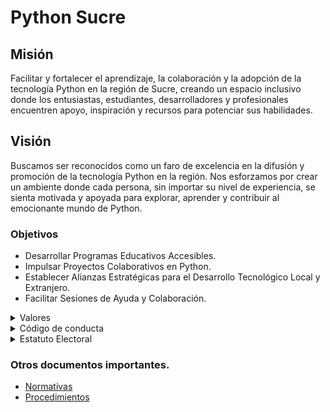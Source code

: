 # Python Sucre

## **Misión**

Facilitar y fortalecer el aprendizaje, la colaboración y la adopción de la tecnología Python en la región de Sucre, creando un espacio inclusivo donde los entusiastas, estudiantes, desarrolladores y profesionales encuentren apoyo, inspiración y recursos para potenciar sus habilidades.

## **Visión**

Buscamos ser reconocidos como un faro de excelencia en la difusión y promoción de la tecnología Python en la región. Nos esforzamos por crear un ambiente donde cada persona, sin importar su nivel de experiencia, se sienta motivada y apoyada para explorar, aprender y contribuir al emocionante mundo de Python.

### **Objetivos**

- Desarrollar Programas Educativos Accesibles.
- Impulsar Proyectos Colaborativos en Python.
- Establecer Alianzas Estratégicas para el Desarrollo Tecnológico Local y Extranjero.
- Facilitar Sesiones de Ayuda y Colaboración.

<details><summary>Valores</summary>

## **Nuestros valores:**

- **Inclusividad y Diversidad:** Promovemos un entorno inclusivo que brinda una cálida bienvenida y valora a todas las personas, sin importar su género, raza, origen étnico, habilidades o nivel de experiencia.
- **Colaboración y Comunidad:** Nos dedicamos a la colaboración activa dentro del ecosistema de código abierto y la comunidad Python. Promovemos una cultura de generosidad al compartir conocimientos y recursos, con el objetivo de enriquecer la experiencia de todos los apasionados e interesados en el lenguaje de programación Python. Estamos comprometidos con la construcción y el fortalecimiento de una comunidad que fomente el aprendizaje mutuo y el apoyo continuo.
- **Enfoque en Mejora Continua:** Nos esforzamos por la mejora constante en las habilidades y conocimientos de nuestros miembros, promoviendo un ambiente donde la calidad en el desarrollo de software y la innovación tecnológica sean aspectos destacados.
- **Ética y Respeto:** Abogamos por prácticas éticas en todas nuestras interacciones, cultivando un entorno respetuoso donde valoramos y apreciamos las diversas opiniones y perspectivas. Fomentamos el diálogo constructivo y la comprensión mutua, reconociendo la importancia de la diversidad enriquecedora para nuestra comunidad.
- **Transparencia y Responsabilidad:** Nos regimos por la transparencia en todas nuestras operaciones, asumiendo plenamente la responsabilidad de cada una de nuestras acciones. Enalteciendo la honestidad y la integridad, cultivamos un entorno donde la claridad en nuestras prácticas y la responsabilidad personal son fundamentales. Creemos que la transparencia fortalece la confianza y que asumir la responsabilidad es esencial para el crecimiento y la cohesión de nuestra comunidad.
- **Innovación y Creatividad:** Fomentamos un entorno propicio para la innovación y la creatividad en la creación de soluciones tecnológicas. Inspiramos la exploración y la implementación de ideas novedosas, promoviendo la libre expresión de la inventiva. En nuestro compromiso con la vanguardia, reconocemos que la innovación y la creatividad son motores clave para el avance tecnológico y la excelencia en nuestra comunidad.
</details>
<details><summary>Código de conducta</summary>

La comunidad Python Sucre se rige por el siguiente código de conducta:

- Todos los miembros de la comunidad deben ser tratados con respeto y dignidad, independientemente de su género, orientación sexual, raza, etnia, religión, discapacidad, edad u otras características personales.
- La discriminación, el acoso y cualquier otra forma de violencia o abuso no serán tolerados en ningún momento ni lugar relacionado con la comunidad Python Sucre.
- La comunidad Python Sucre se esfuerza por crear un ambiente inclusivo y acogedor para todas las personas, independientemente de su nivel de habilidad, experiencia o conocimientos técnicos.
- La comunicación y la interacción entre los miembros de la comunidad deben ser respetuosas, profesionales y colaborativas.

La comunidad Python Sucre se compromete a trabajar juntos para resolver cualquier problema o conflicto que surja dentro de la comunidad, de manera justa y transparente.

## **Conductas inapropiadas**

Cualquier comportamiento que viole el código de conducta de la comunidad Python Sucre se considera inapropiado. Esto incluye, pero no se limita a:

- Discriminación o acoso verbal o físico hacia cualquier miembro de la comunidad.
- La intimidación, el acoso, la amenaza o la violencia contra cualquier miembro de la comunidad.
- El uso de lenguaje ofensivo, insultante, sexista, racista u otro tipo de lenguaje que pueda ser perjudicial u ofensivo para otros miembros de la comunidad.
- La divulgación no autorizada de información personal o confidencial de cualquier miembro de la comunidad.
- El uso inapropiado de imágenes, videos o grabaciones de audio que puedan ser perjudiciales o ofensivos para cualquier miembro de la comunidad.
- La difusión de propaganda política no está alineada con nuestros objetivos dentro de nuestra comunidad.
- Fomentar o participar en actividades ilícitas.
- Cualquier otra conducta que sea considerada inapropiada por la comunidad Python Sucre.

Link del [Código de conducta](https://docs.google.com/document/d/1DY54HOvVRktv2IELYqIMKGMzvTMKKdV39S_Btlsig6k/edit?usp=sharing) completo.

</details>

<details><summary>Estatuto Electoral</summary>

## Proceso de Elección

El proceso de elección de líderes de la comunidad Python Sucre se llevará a cabo de la siguiente manera:

Se abrirá un período de nominaciones (1 semana) para los candidatos. Cualquier miembro activo de la comunidad puede nominar a otro miembro activo o a sí mismo.
Una vez que se han cerrado las nominaciones, los candidatos deberán presentar una propuesta de trabajo actualizada y detallada para su próximo periodo de liderazgo, estas propuestas deberán ser presentadas máximo tres días antes del inicio del periodo de votación.
Una semana después de que se hayan cerrado las nominaciones, se abrirá un período de votación. La votación será pública y todos los miembros activos de la comunidad tendrán derecho a votar por 3 candidatos distintos.
Los tres candidatos con la mayoría de votos serán elegidos como líderes de la comunidad Python Sucre.
En caso de que uno de los líderes no pueda ejercer su función, se procederá a una nueva elección para reemplazar el cargo vacante en un máximo de 2 semanas.

## Funciones de los líderes

Los líderes de la comunidad Python Sucre tendrán las siguientes funciones:

- Representar a la comunidad en eventos y actividades públicas.
- Coordinar y planificar las actividades de la comunidad.
- Tomar decisiones importantes en nombre de la comunidad.
- Fomentar y apoyar la participación activa de los miembros en la comunidad.
- Mantener una comunicación fluida con los miembros de la comunidad.

## Cese de Funciones de los Líderes

Los líderes de la comunidad Python Sucre cesarán en sus funciones en los siguientes casos:

- Renuncia voluntaria.
- Incumplimiento de sus funciones.
- Por decisión de la mayoría de los miembros activos de la comunidad.
- Por incumplimiento al código de conducta.

Link del [Estatuto Electoral](https://docs.google.com/document/d/1KODD9xSS0S8aZVqdADQHdbaNPPevhLhUTL4N13redzQ/edit?usp=sharing) completo.

</details>

### Otros documentos importantes.

- [Normativas](https://docs.google.com/document/d/1hLOXVAByCjLsc_qGFJ5AvT6_ak5rnquEV6-YCDMzZ_s/edit?usp=sharing)
- [Procedimientos](https://docs.google.com/document/d/1Lpi1nBRv3c2eG2soFsMJ6CP_nygU4QRdn9nYbAENcog/edit?usp=sharing)
